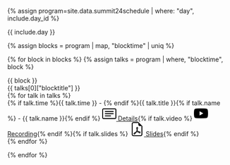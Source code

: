 {% assign program=site.data.summit24schedule | where: "day", include.day_id %}

<div class="schedule-day" id="top-{{ include.day_id }}">{{ include.day }}</div>

{% assign blocks = program | map, "blocktime" | uniq %}

{% for block in blocks %}
{% assign talks = program | where, "blocktime", block %}

<div class="schedule-block-title {{ talks[0]["type"] }}">
  <span class="schedule-block-time">{{ block }}</span><br/><span class="schedule-block-name">{{ talks[0]["blocktitle"] }}</span>
</div>

<div class="schedule-block">
{% for talk in talks %}
<div class="schedule-entry">
<a id="{{ talk.title | slugify }}"/>
{% if talk.time %}<span class="schedule-time">{{ talk.time }}</span> - {% endif %}<span class="schedule-title">{{ talk.title }}</span>{% if talk.name %} - <span class="schedule-author">{{ talk.name }}</span>{% endif %} <a href="#{{ talk.title | slugify }}-details"><img src="/assets/icons/card-text.svg"> Details</a>{% if talk.video %} <a href="https://youtu.be/{{ talk.video }}"><img src="/assets/icons/youtube.svg"> Recording</a>{% endif %}{% if talk.slides %} <a href="media/proceedings/plenary/{{ talk.slides }}"><img src="/assets/icons/file-earmark-pdf.svg"> Slides</a>{% endif %}
</div>
{% endfor %}
</div>

{% endfor %}
